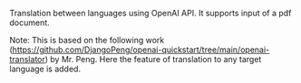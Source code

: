 Translation between languages using OpenAI API. It supports input of a pdf document. 

Note: This is based on the following work (https://github.com/DjangoPeng/openai-quickstart/tree/main/openai-translator) by Mr. Peng. 
Here the feature of translation to any target language is added.
